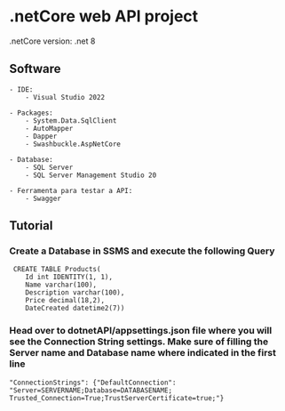 # .netCore web API project
.netCore version: .net 8

## Software

	- IDE:
		- Visual Studio 2022
  
	- Packages:
    	- System.Data.SqlClient
		- AutoMapper
    	- Dapper
    	- Swashbuckle.AspNetCore
      
	- Database:
		- SQL Server
    	- SQL Server Management Studio 20
     
	- Ferramenta para testar a API:
		- Swagger	
  
## Tutorial
### Create a Database in SSMS and execute the following Query

	 CREATE TABLE Products(
		Id int IDENTITY(1, 1),
		Name varchar(100),
		Description varchar(100),
		Price decimal(18,2),
		DateCreated datetime2(7))
  
 ### Head over to dotnetAPI/appsettings.json file where you will see the Connection String settings. Make sure of filling the Server name and Database name where indicated in the first line
	"ConnectionStrings": {"DefaultConnection": "Server=SERVERNAME;Database=DATABASENAME;
 	Trusted_Connection=True;TrustServerCertificate=true;"}
 

